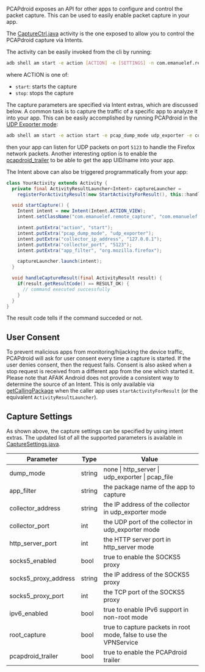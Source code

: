 PCAPdroid exposes an API for other apps to configure and control the packet capture. This can be used to easily enable packet capture in your app.

The [CaptureCtrl.java](https://github.com/emanuele-f/PCAPdroid/blob/master/app/src/main/java/com/emanuelef/remote_capture/activities/CaptureCtrl.java) activity is the one exposed to allow you to control the PCAPdroid capture via Intents.

The activity can be easily invoked from the cli by running:

```bash
adb shell am start -e action [ACTION] -e [SETTINGS] -n com.emanuelef.remote_capture/.activities.CaptureCtrl
```

where ACTION is one of:
  - `start`: starts the capture
  - `stop`: stops the capture

The capture parameters are specified via Intent extras, which are discussed below.
A common task is to capture the traffic of a specific app to analyze it into your app. This can be easily accomplished by running PCAPdroid in the
[UDP Exporter mode](https://emanuele-f.github.io/PCAPdroid/dump_modes#24-udp-exporter):

```bash
adb shell am start -e action start -e pcap_dump_mode udp_exporter -e collector_ip_address 127.0.0.1 -e collector_port 5123 -e app_filter org.mozilla.firefox -n com.emanuelef.remote_capture/.activities.CaptureCtrl
```

then your app can listen for UDP packets on port `5123` to handle the Firefox network packets.
Another interesting option is to enable the [pcapdroid_trailer](https://emanuele-f.github.io/PCAPdroid/advanced_features#45-pcapdroid-trailer) to be able to get the app UID/name into your app.

The Intent above can also be triggered programmatically from your app:

```java
class YourActivity extends Activity {
  private final ActivityResultLauncher<Intent> captureLauncher =
    registerForActivityResult(new StartActivityForResult(), this::handleCaptureResult);

  void startCapture() {
    Intent intent = new Intent(Intent.ACTION_VIEW);
    intent.setClassName("com.emanuelef.remote_capture", "com.emanuelef.remote_capture.activities.CaptureCtrl");

    intent.putExtra("action", "start");
    intent.putExtra("pcap_dump_mode", "udp_exporter");
    intent.putExtra("collector_ip_address", "127.0.0.1");
    intent.putExtra("collector_port", "5123");
    intent.putExtra("app_filter", "org.mozilla.firefox");

    captureLauncher.launch(intent);
  }

  void handleCaptureResult(final ActivityResult result) {
    if(result.getResultCode() == RESULT_OK) {
      // command executed successfully
    }
  }
}
```

The result code tells if the command succeded or not.

## User Consent

To prevent malicious apps from monitoring/hijacking the device traffic, PCAPdroid will ask for user consent every time a capture is started. If the user denies consent, then the request fails.
Consent is also asked when a stop request is received from a different app from the one which started it. Please note that AFAIK Android does not provide a consistent way to determine the source of an Intent.
This is only available via [getCallingPackage](`https://developer.android.com/reference/android/app/Activity#getCallingPackage()`) when the caller app uses `startActivityForResult` (or the equivalent `ActivityResultLauncher`).

## Capture Settings

As shown above, the capture settings can be specified by using intent extras. The updated list of all the supported parameters is available in
[CaptureSettings.java](https://github.com/emanuele-f/PCAPdroid/blob/master/app/src/main/java/com/emanuelef/remote_capture/model/CaptureSettings.java).

| Parameter            | Type   | Value                                                             |
|----------------------|--------|-------------------------------------------------------------------|
| dump_mode            | string | none \| http_server \| udp_exporter \| pcap_file                  |
| app_filter           | string | the package name of the app to capture                            |
| collector_address    | string | the IP address of the collector in udp_exporter mode              |
| collector_port       | int    | the UDP port of the collector in udp_exporter mode                |
| http_server_port     | int    | the HTTP server port in http_server mode                          |
| socks5_enabled       | bool   | true to enable the SOCKS5 proxy                                   |
| socks5_proxy_address | string | the IP address of the SOCKS5 proxy                                |
| socks5_proxy_port    | int    | the TCP port of the SOCKS5 proxy                                  |
| ipv6_enabled         | bool   | true to enable IPv6 support in non-root mode                      |
| root_capture         | bool   | true to capture packets in root mode, false to use the VPNService |
| pcapdroid_trailer    | bool   | true to enable the PCAPdroid trailer                              |
